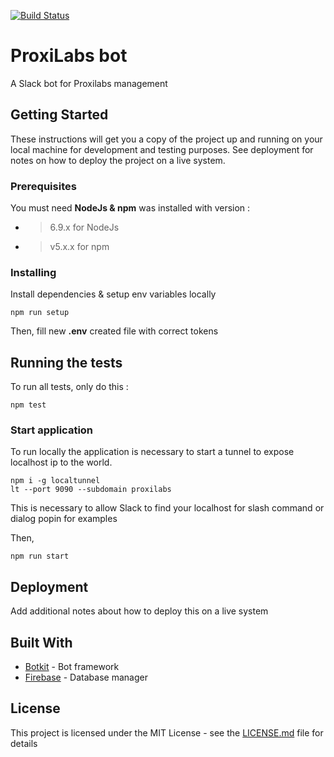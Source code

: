 [![Build Status](https://travis-ci.org/arnaudforaison/proxilabs-bot.svg?branch=develop)](https://travis-ci.org/arnaudforaison/proxilabs-bot)

# ProxiLabs bot
A Slack bot for Proxilabs management

## Getting Started

These instructions will get you a copy of the project up and running on your local machine for development and testing purposes. See deployment for notes on how to deploy the project on a live system.

### Prerequisites

You must need __NodeJs & npm__ was installed with version :
 - > 6.9.x for NodeJs
 - >v5.x.x for npm

### Installing

Install dependencies & setup env variables locally

```
npm run setup
```

Then, fill new **.env** created file with correct tokens


## Running the tests

To run all tests, only do this :
```
npm test
```

### Start application

To run locally the application is necessary to start a tunnel to expose localhost ip to the world.

```
npm i -g localtunnel
lt --port 9090 --subdomain proxilabs
```

This is necessary to allow Slack to find your localhost for slash command or dialog popin for examples

Then,
```
npm run start
```

## Deployment

Add additional notes about how to deploy this on a live system

## Built With

* [Botkit](https://github.com/howdyai/botkit/blob/master/docs/readme.md#botkit---building-blocks-for-building-bots) - Bot framework
* [Firebase](https://firebase.google.com/docs/) - Database manager

## License

This project is licensed under the MIT License - see the [LICENSE.md](LICENSE.md) file for details